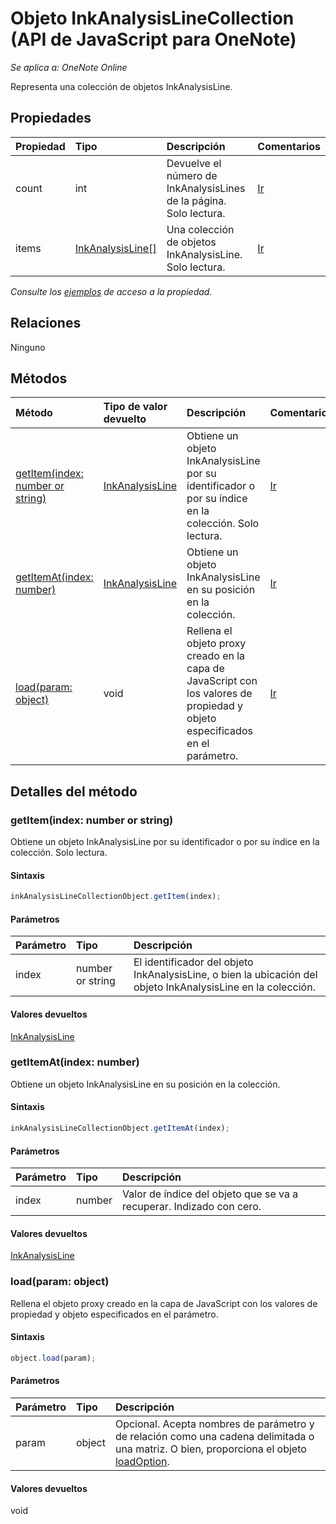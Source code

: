 # Objeto InkAnalysisLineCollection (API de JavaScript para OneNote)

_Se aplica a: OneNote Online_  


Representa una colección de objetos InkAnalysisLine.

## Propiedades

| Propiedad     | Tipo   |Descripción|Comentarios|
|:---------------|:--------|:----------|:-------|
|count|int|Devuelve el número de InkAnalysisLines de la página. Solo lectura.|[Ir](https://github.com/OfficeDev/office-js-docs/issues/new?title=OneNote-inkAnalysisLineCollection-count)|
|items|[InkAnalysisLine[]](inkanalysisline.md)|Una colección de objetos InkAnalysisLine. Solo lectura.|[Ir](https://github.com/OfficeDev/office-js-docs/issues/new?title=OneNote-inkAnalysisLineCollection-items)|

_Consulte los [ejemplos](#ejemplos) de acceso a la propiedad._

## Relaciones
Ninguno


## Métodos

| Método           | Tipo de valor devuelto    |Descripción| Comentarios|
|:---------------|:--------|:----------|:-------|
|[getItem(index: number or string)](#getitemindex-number-or-string)|[InkAnalysisLine](inkanalysisline.md)|Obtiene un objeto InkAnalysisLine por su identificador o por su índice en la colección. Solo lectura.|[Ir](https://github.com/OfficeDev/office-js-docs/issues/new?title=OneNote-inkAnalysisLineCollection-getItem)|
|[getItemAt(index: number)](#getitematindex-number)|[InkAnalysisLine](inkanalysisline.md)|Obtiene un objeto InkAnalysisLine en su posición en la colección.|[Ir](https://github.com/OfficeDev/office-js-docs/issues/new?title=OneNote-inkAnalysisLineCollection-getItemAt)|
|[load(param: object)](#loadparam-object)|void|Rellena el objeto proxy creado en la capa de JavaScript con los valores de propiedad y objeto especificados en el parámetro.|[Ir](https://github.com/OfficeDev/office-js-docs/issues/new?title=OneNote-inkAnalysisLineCollection-load)|

## Detalles del método


### getItem(index: number or string)
Obtiene un objeto InkAnalysisLine por su identificador o por su índice en la colección. Solo lectura.

#### Sintaxis
```js
inkAnalysisLineCollectionObject.getItem(index);
```

#### Parámetros
| Parámetro    | Tipo   |Descripción|
|:---------------|:--------|:----------|
|index|number or string|El identificador del objeto InkAnalysisLine, o bien la ubicación del objeto InkAnalysisLine en la colección.|

#### Valores devueltos
[InkAnalysisLine](inkanalysisline.md)

### getItemAt(index: number)
Obtiene un objeto InkAnalysisLine en su posición en la colección.

#### Sintaxis
```js
inkAnalysisLineCollectionObject.getItemAt(index);
```

#### Parámetros
| Parámetro    | Tipo   |Descripción|
|:---------------|:--------|:----------|
|index|number|Valor de índice del objeto que se va a recuperar. Indizado con cero.|

#### Valores devueltos
[InkAnalysisLine](inkanalysisline.md)

### load(param: object)
Rellena el objeto proxy creado en la capa de JavaScript con los valores de propiedad y objeto especificados en el parámetro.

#### Sintaxis
```js
object.load(param);
```

#### Parámetros
| Parámetro    | Tipo   |Descripción|
|:---------------|:--------|:----------|
|param|object|Opcional. Acepta nombres de parámetro y de relación como una cadena delimitada o una matriz. O bien, proporciona el objeto [loadOption](loadoption.md).|

#### Valores devueltos
void
